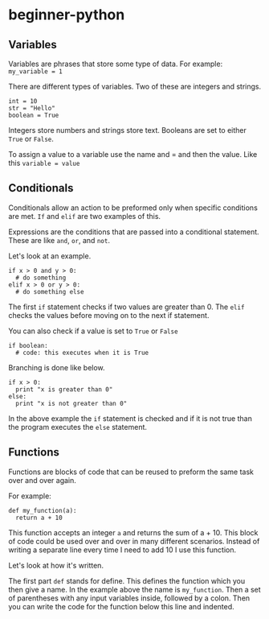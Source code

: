 # beginner-python

## Variables
Variables are phrases that store some type of data. For example:
`my_variable = 1`

There are different types of variables. Two of these are integers and strings.
```
int = 10
str = "Hello"
boolean = True
```
Integers store numbers and strings store text. Booleans are set to either `True` or `False`.

To assign a value to a variable use the name and = and then the value.
Like this `variable = value`

## Conditionals
Conditionals allow an action to be preformed only when specific conditions are met. `If` and `elif` are two examples of this.

Expressions are the conditions that are passed into a conditional statement. These are like `and`, `or`, and `not`.

Let's look at an example.
```
if x > 0 and y > 0:
  # do something
elif x > 0 or y > 0:
  # do something else
```
The first `if` statement checks if two values are greater than 0.
The `elif` checks the values before moving on to the next if statement.

You can also check if a value is set to `True` or `False`

```
if boolean:
  # code: this executes when it is True
```

Branching is done like below.

```
if x > 0:
  print "x is greater than 0"
else:
  print "x is not greater than 0"
```

In the above example the `if` statement is checked and if it is not true than the program executes the `else` statement.


## Functions

Functions are blocks of code that can be reused to preform the same task over and over again.

For example:
```
def my_function(a):
  return a + 10
```
This function accepts an integer `a` and returns the sum of a + 10.
This block of code could be used over and over in many different scenarios.
Instead of writing a separate line every time I need to add 10 I use this function.

Let's look at how it's written.

The first part `def` stands for define. This defines the function which you then give a name.
In the example above the name is `my_function`.
Then a set of parentheses with any input variables inside, followed by a colon.
Then you can write the code for the function below this line and indented.
